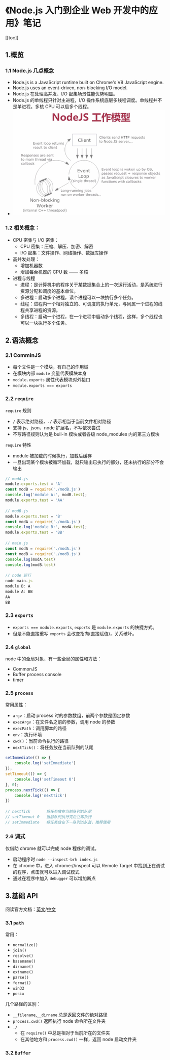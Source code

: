 # 《Node.js 入门到企业 Web 开发中的应用》笔记

[[toc]]

## 1.概览

### 1.1 Node.js 几点概念

- Node.js is a JavaScript runtime built on Chrome's V8 JavaScript engine.
- Node.js uses an event-driven, non-blocking I/O model.
- Node.js 在处理高并发、I/O 密集场景性能优势明显。
- Node.js 的单线程只针对主进程，I/O 操作系统底层多线程调度。单线程并不是单进程。多核 CPU 可以启多个线程。
- <img src="./img/imooc06.jpg" alt="Node.js 工作模型" style="width:500px;">

### 1.2 相关概念：

- CPU 密集与 I/O 密集：
    + CPU 密集：压缩、解压、加密、解密
    + I/O 密集：文件操作、网络操作、数据库操作
- 高并发处理：
    + 增加机器数
    + 增加每台机器的 CPU 数 —— 多核
- 进程与线程
    + 进程：是计算机中的程序关于某数据集合上的一次运行活动，是系统进行资源分配和调度的基本单位。
    + 多进程：启动多个进程，读个进程可以一块执行多个任务。
    + 线程：进程内一个相对独立的、可调度的执行单元，与同属一个进程的线程共享进程的资源。
    + 多线程：启动一个进程，在一个进程中启动多个线程，这样，多个线程也可以一块执行多个任务。

## 2.语法概念

### 2.1 ComminJS

- 每个文件是一个模块，有自己的作用域
- 在模块内部 `module` 变量代表模块本身
- `module.exports` 属性代表模块对外接口
- `module.exports === exports`

### 2.2 `require`

`require` 规则

- `/` 表示绝对路径，`./` 表示相当于当前文件相对路径
- 支持 js、json、node 扩展名，不写依次尝试
- 不写路径规则认为是 buil-in 模块或者各级 node_modules 内的第三方模块

`require` 特性

- module 被加载的时候执行，加载后缓存
- 一旦出现某个模块被循环加载，就只输出已执行的部分，还未执行的部分不会输出

```js
// modA.js
module.exports.test = 'A'
const modB = require('./modB.js')
console.log('module A:', modB.test);
module.exports.test = 'AA'

// modB.js
module.exports.test = 'B'
const modA = require('./modA.js')
console.log('module B:', modA.test);
module.exports.test = 'BB'

// main.js
const modA = require('./modA.js')
const modB = require('./modB.js')
console.log(modA.test)
console.log(modB.test)

// node 运行
node main.js
module B: A
module A: BB
AA
BB
```

### 2.3 `exports`

- `exports === module.exports`, `exports` 是 `module.exports` 的快捷方式。
- 但是不能直接重写 `exports` 会改变指向(直接赋值)，关系破坏。

### 2.4 `global`

node 中的全局对象，有一些全局的属性和方法：

- CommonJS
- Buffer process console
- timer

### 2.5 `process`

常用属性：

- `argv`：启动 process 时的参数数组，前两个参数是固定参数
- `execArgv`：在文件名之前的参数，调用 node 的参数
- `execPath`：调用脚本的路径
- `env`：执行环境
- `cwd()`：当前命令执行的路径
- `nextTick()`：将任务放在当前队列的队尾

```js
setImmediate(() => {
    console.log('setImmediate')
});
setTimeout(() => {
    console.log('setTimeout 0')
}, 0);
process.nextTick(() => {
    console.log('nextTick')
})

// nextTick       将任务放在当前队列的队尾
// setTimeout 0   当前队列执行完后立即执行
// setImmediate   将任务放在下一队列的队首，推荐使用
```

### 2.6 调式

仅借助 chrome 就可以完成 node 程序的调试。

- 启动程序时 `node --inspect-brk index.js`
- 在 chrome 中，进入 chrome://inspect 可以 Remote Target 中找到正在调试的程序，点击就可以进入调试模式
- 通过在程序中加入 `debugger` 可以增加断点

## 3.基础 API

阅读官方文档：[英文](https://nodejs.org/api)/[中文](http://nodejs.cn/api)

### 3.1 `path`

常用：

- `normalize()`
- `join()`
- `resolve()`
- `basename()`
- `dirname()`
- `extname()`
- `parse()`
- `format()`
- `win32`
- `posix`

几个路径的区别：

- `__filename`,`__dirname` 总是返回文件的绝对路径
- `process.cwd()` 返回执行 node 命令所在文件夹
- `./`
    + 在 `require()` 中总是相对于当前所在的文件夹
    + 在其他地方和 `process.cwd()` 一样，返回 node 启动文件夹 

### 3.2 `Buffer`
